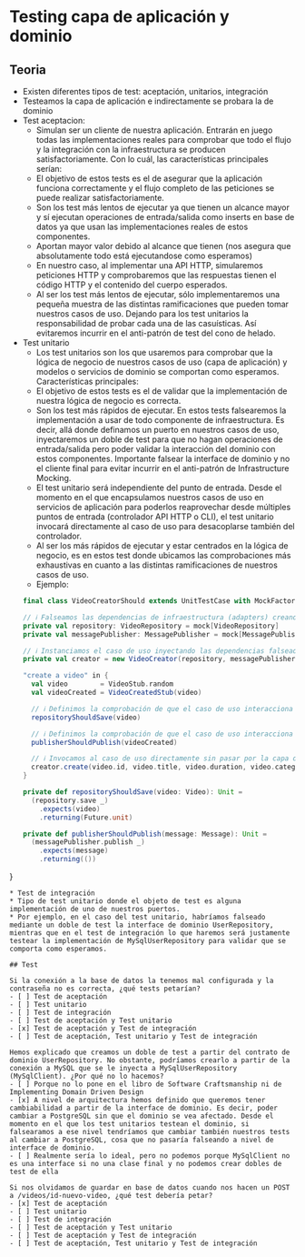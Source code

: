# Testing capa de aplicación y dominio

## Teoria

* Existen diferentes tipos de test: aceptación, unitarios, integración
* Testeamos la capa de aplicación e indirectamente se probara la de dominio
* Test aceptacion:
  * Simulan ser un cliente de nuestra aplicación. Entrarán en juego todas las implementaciones reales para comprobar que todo el flujo y la integración con la infraestructura se producen satisfactoriamente. Con lo cuál, las características principales serían:
  * El objetivo de estos tests es el de asegurar que la aplicación funciona correctamente y el flujo completo de las peticiones se puede realizar satisfactoriamente.
  * Son los test más lentos de ejecutar ya que tienen un alcance mayor y sí ejecutan operaciones de entrada/salida como inserts en base de datos ya que usan las implementaciones reales de estos componentes.
  * Aportan mayor valor debido al alcance que tienen (nos asegura que absolutamente todo está ejecutandose como esperamos)
  * En nuestro caso, al implementar una API HTTP, simularemos peticiones HTTP y comprobaremos que las respuestas tienen el código HTTP y el contenido del cuerpo esperados.
  * Al ser los test más lentos de ejecutar, sólo implementaremos una pequeña muestra de las distintas ramificaciones que pueden tomar nuestros casos de uso. Dejando para los test unitarios la responsabilidad de probar cada una de las casuísticas. Así evitaremos incurrir en el anti-patrón de test del cono de helado.
* Test unitario
  * Los test unitarios son los que usaremos para comprobar que la lógica de negocio de nuestros casos de uso (capa de aplicación) y modelos o servicios de dominio se comportan como esperamos. Características principales:
  * El objetivo de estos tests es el de validar que la implementación de nuestra lógica de negocio es correcta.
  * Son los test más rápidos de ejecutar. En estos tests falsearemos la implementación a usar de todo componente de infraestructura. Es decir, allá donde definamos un puerto en nuestros casos de uso, inyectaremos un doble de test para que no hagan operaciones de entrada/salida pero poder validar la interacción del dominio con estos componentes. Importante falsear la interface de dominio y no el cliente final para evitar incurrir en el anti-patrón de Infrastructure Mocking.
  * El test unitario será independiente del punto de entrada. Desde el momento en el que encapsulamos nuestros casos de uso en servicios de aplicación para poderlos reaprovechar desde múltiples puntos de entrada (controlador API HTTP o CLI), el test unitario invocará directamente al caso de uso para desacoplarse también del controlador.
  * Al ser los más rápidos de ejecutar y estar centrados en la lógica de negocio, es en estos test donde ubicamos las comprobaciones más exhaustivas en cuanto a las distintas ramificaciones de nuestros casos de uso.
  * Ejemplo:
  ```scala
  final class VideoCreatorShould extends UnitTestCase with MockFactory {

  // ℹ️ Falseamos las dependencias de infraestructura (adapters) creando un doble de test de la interface de dominio (ports)
  private val repository: VideoRepository = mock[VideoRepository]
  private val messagePublisher: MessagePublisher = mock[MessagePublisher]

  // ℹ️ Instanciamos el caso de uso inyectando las dependencias falseadas
  private val creator = new VideoCreator(repository, messagePublisher)

  "create a video" in {
    val video        = VideoStub.random
    val videoCreated = VideoCreatedStub(video)

    // ℹ️ Definimos la comprobación de que el caso de uso interacciona con el repositorio guardando nuestro vídeo
    repositoryShouldSave(video)

    // ℹ️ Definimos la comprobación de que el caso de uso interacciona con el publicador de eventos publicando el evento de vídeo creado
    publisherShouldPublish(videoCreated)

    // ℹ️ Invocamos al caso de uso directamente sin pasar por la capa del controlador y esperamos que se ejecute satisfactoriamente y con las interacciones previamente definidas
    creator.create(video.id, video.title, video.duration, video.category).shouldBe(())
  }

  private def repositoryShouldSave(video: Video): Unit =
    (repository.save _)
      .expects(video)
      .returning(Future.unit)

  private def publisherShouldPublish(message: Message): Unit =
    (messagePublisher.publish _)
      .expects(message)
      .returning(())
}
  ```
* Test de integración
  * Tipo de test unitario donde el objeto de test es alguna implementación de uno de nuestros puertos.
  * Por ejemplo, en el caso del test unitario, habríamos falseado mediante un doble de test la interface de dominio UserRepository, mientras que en el test de integración lo que haremos será justamente testear la implementación de MySqlUserRepository para validar que se comporta como esperamos.
  
 ## Test
 
 Si la conexión a la base de datos la tenemos mal configurada y la contraseña no es correcta, ¿qué tests petarían?
- [ ] Test de aceptación
- [ ] Test unitario
- [ ] Test de integración
- [ ] Test de aceptación y Test unitario
- [x] Test de aceptación y Test de integración
- [ ] Test de aceptación, Test unitario y Test de integración

Hemos explicado que creamos un doble de test a partir del contrato de dominio UserRepository. No obstante, podríamos crearlo a partir de la conexión a MySQL que se le inyecta a MySqlUserRepository (MySqlClient). ¿Por qué no lo hacemos?
- [ ] Porque no lo pone en el libro de Software Craftsmanship ni de Implementing Domain Driven Design
- [x] A nivel de arquitectura hemos definido que queremos tener cambiabilidad a partir de la interface de dominio. Es decir, poder cambiar a PostgreSQL sin que el dominio se vea afectado. Desde el momento en el que los test unitarios testean el dominio, si falsearamos a ese nivel tendríamos que cambiar también nuestros tests al cambiar a PostgreSQL, cosa que no pasaría falseando a nivel de interface de dominio.
- [ ] Realmente sería lo ideal, pero no podemos porque MySqlClient no es una interface si no una clase final y no podemos crear dobles de test de ella

Si nos olvidamos de guardar en base de datos cuando nos hacen un POST a /videos/id-nuevo-video, ¿qué test debería petar?
- [x] Test de aceptación
- [ ] Test unitario
- [ ] Test de integración
- [ ] Test de aceptación y Test unitario
- [ ] Test de aceptación y Test de integración
- [ ] Test de aceptación, Test unitario y Test de integración
